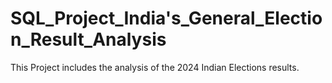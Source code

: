 # SQL_Project_India's_General_Election_Result_Analysis

This Project includes the analysis of the 2024 Indian Elections results.
